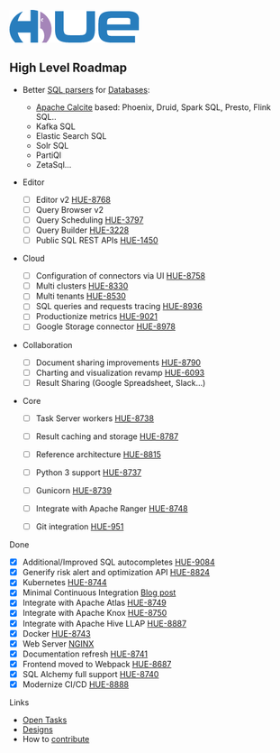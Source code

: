![alt text](https://raw.githubusercontent.com/cloudera/hue/master/docs/images/hue_logo.png "Hue Logo")

High Level Roadmap
------------------

* Better [SQL parsers](https://docs.gethue.com/developer/parsers/) for [Databases](https://docs.gethue.com/administrator/configuration/connectors/):
    * [Apache Calcite](https://calcite.apache.org) based: Phoenix, Druid, Spark SQL, Presto, Flink SQL..
    * Kafka SQL
    * Elastic Search SQL
    * Solr SQL
    * PartiQl
    * ZetaSql...

* Editor
  * [ ] Editor v2 [HUE-8768](https://issues.cloudera.org/browse/HUE-8768)
  * [ ] Query Browser v2
  * [ ] Query Scheduling [HUE-3797](https://issues.cloudera.org/browse/HUE-3797)
  * [ ] Query Builder [HUE-3228](https://issues.cloudera.org/browse/HUE-3228)
  * [ ] Public SQL REST APIs [HUE-1450](https://issues.cloudera.org/browse/HUE-1450)
* Cloud
  * [ ] Configuration of connectors via UI [HUE-8758](https://issues.cloudera.org/browse/HUE-8758)
  * [ ] Multi clusters [HUE-8330](https://issues.cloudera.org/browse/HUE-8330)
  * [ ] Multi tenants [HUE-8530](https://issues.cloudera.org/browse/HUE-8530)
  * [ ] SQL queries and requests tracing [HUE-8936](https://issues.cloudera.org/browse/HUE-8936)
  * [ ] Productionize metrics [HUE-9021](https://issues.cloudera.org/browse/HUE-9021)
  * [ ] Google Storage connector [HUE-8978](https://issues.cloudera.org/browse/HUE-8978)
* Collaboration
  * [ ] Document sharing improvements [HUE-8790](https://issues.cloudera.org/browse/HUE-8790)
  * [ ] Charting and visualization revamp [HUE-6093](https://issues.cloudera.org/browse/HUE-6093)
  * [ ] Result Sharing (Google Spreadsheet, Slack...)
* Core
  * [ ] Task Server workers [HUE-8738](https://issues.cloudera.org/browse/HUE-8738)
  * [ ] Result caching and storage [HUE-8787](https://issues.cloudera.org/browse/HUE-8787)
  * [ ] Reference architecture [HUE-8815](https://issues.cloudera.org/browse/HUE-8815)
  * [ ] Python 3 support [HUE-8737](https://issues.cloudera.org/browse/HUE-8737)
  * [ ] Gunicorn [HUE-8739](https://issues.cloudera.org/browse/HUE-8739)
  * [ ] Integrate with Apache Ranger [HUE-8748](https://issues.cloudera.org/browse/HUE-8748)
  * [ ] Git integration [HUE-951](https://issues.cloudera.org/browse/HUE-951)


Done

* [x] Additional/Improved SQL autocompletes [HUE-9084](https://issues.cloudera.org/browse/HUE-9084)
* [x] Generify risk alert and optimization API [HUE-8824](https://issues.cloudera.org/browse/HUE-8824)
* [x] Kubernetes [HUE-8744](https://issues.cloudera.org/browse/HUE-8744)
* [x] Minimal Continuous Integration [Blog post](http://gethue.com/improving-the-developer-productivity-with-some-continuous-integration/)
* [x] Integrate with Apache Atlas [HUE-8749](https://issues.cloudera.org/browse/HUE-8749)
* [x] Integrate with Apache Knox [HUE-8750](https://issues.cloudera.org/browse/HUE-8750)
* [x] Integrate with Apache Hive LLAP [HUE-8887](https://issues.cloudera.org/browse/HUE-8887)
* [x] Docker [HUE-8743](https://issues.cloudera.org/browse/HUE-8743)
* [x] Web Server [NGINX](http://gethue.com/using-nginx-to-speed-up-hue-3-8-0/)
* [x] Documentation refresh [HUE-8741](https://issues.cloudera.org/browse/HUE-8741)
* [x] Frontend moved to Webpack [HUE-8687](https://issues.cloudera.org/browse/HUE-8687)
* [x] SQL Alchemy full support [HUE-8740](https://issues.cloudera.org/browse/HUE-8740)
* [x] Modernize CI/CD [HUE-8888](https://issues.cloudera.org/browse/HUE-8888)

Links

* [Open Tasks](https://issues.cloudera.org/projects/HUE/issues)
* [Designs](/docs/designs)
* How to [contribute](/CONTRIBUTING.md)
